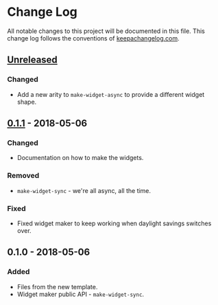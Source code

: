 # Change Log
All notable changes to this project will be documented in this file. This change log follows the conventions of [keepachangelog.com](http://keepachangelog.com/).

## [Unreleased]
### Changed
- Add a new arity to `make-widget-async` to provide a different widget shape.

## [0.1.1] - 2018-05-06
### Changed
- Documentation on how to make the widgets.

### Removed
- `make-widget-sync` - we're all async, all the time.

### Fixed
- Fixed widget maker to keep working when daylight savings switches over.

## 0.1.0 - 2018-05-06
### Added
- Files from the new template.
- Widget maker public API - `make-widget-sync`.

[Unreleased]: https://github.com/your-name/dto/compare/0.1.1...HEAD
[0.1.1]: https://github.com/your-name/dto/compare/0.1.0...0.1.1
